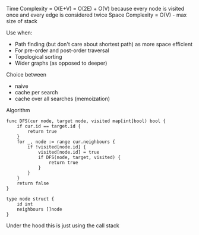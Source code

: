 Time Complexity = O(E+V) = O(2E) + O(V) because every node is visited once and every edge is considered twice
Space Complexity = O(V) - max size of stack

Use when:
* Path finding (but don't care about shortest path) as more space efficient
* For pre-order and post-order traversal
* Topological sorting
* Wider graphs (as opposed to deeper)

Choice between
* naive 
* cache per search
* cache over all searches (memoization)

Algorithm
```
func DFS(cur node, target node, visited map[int]bool) bool {
    if cur.id == target.id {
        return true
    }
    for _, node := range cur.neighbours {
        if !visited[node.id] {
            visited[node.id] = true
            if DFS(node, target, visited) {
                return true
            }
        }
    }
    return false
}

type node struct {
    id int
    neighbours []node
}
```

Under the hood this is just using the call stack